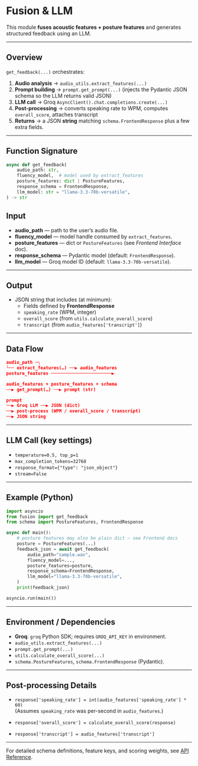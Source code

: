 # Fusion & LLM

This module **fuses acoustic features + posture features** and generates structured feedback using an LLM.

---

## Overview

`get_feedback(...)` orchestrates:

1. **Audio analysis** → `audio_utils.extract_features(...)`  
2. **Prompt building** → `prompt.get_prompt(...)` (injects the Pydantic JSON schema so the LLM returns valid JSON)  
3. **LLM call** → Groq `AsyncClient().chat.completions.create(...)`  
4. **Post-processing** → converts speaking rate to WPM, computes `overall_score`, attaches transcript  
5. **Returns** → a JSON **string** matching `schema.FrontendResponse` plus a few extra fields.

---

## Function Signature

```python
async def get_feedback(
    audio_path: str,
    fluency_model,  # model used by extract_features
    posture_features: dict | PostureFeatures,
    response_schema = FrontendResponse,
    llm_model: str = "llama-3.3-70b-versatile",
) -> str
```

## Input

- **audio_path** — path to the user’s audio file.  
- **fluency_model** — model handle consumed by `extract_features`.  
- **posture_features** — dict or `PostureFeatures` (see *Frontend Interface* doc).  
- **response_schema** — Pydantic model (default: `FrontendResponse`).  
- **llm_model** — Groq model ID (default: `llama-3.3-70b-versatile`).  

---

## Output

- JSON string that includes (at minimum):  
  - Fields defined by **FrontendResponse**  
  - `speaking_rate` (WPM, integer)  
  - `overall_score` (from `utils.calculate_overall_score`)  
  - `transcript` (from `audio_features['transcript']`)  

---

## Data Flow
```json
audio_path ─┐
└── extract_features(…) ──▶ audio_features
posture_features ───────────────────────▶

audio_features + posture_features + schema
──▶ get_prompt(…) ──▶ prompt (str)

prompt
──▶ Groq LLM ──▶ JSON (dict)
──▶ post-process (WPM / overall_score / transcript)
──▶ JSON string
```

---

## LLM Call (key settings)

- `temperature=0.5, top_p=1`
- `max_completion_tokens=32768`
- `response_format={"type": "json_object"}`
- `stream=False`

---

## Example (Python)

```python
import asyncio
from fusion import get_feedback
from schema import PostureFeatures, FrontendResponse

async def main():
    # posture features may also be plain dict — see Frontend docs
    posture = PostureFeatures(...)
    feedback_json = await get_feedback(
        audio_path="sample.wav",
        fluency_model=...,
        posture_features=posture,
        response_schema=FrontendResponse,
        llm_model="llama-3.3-70b-versatile",
    )
    print(feedback_json)

asyncio.run(main())
```

---

## Environment / Dependencies

- **Groq**: `groq` Python SDK; requires `GROQ_API_KEY` in environment.
- `audio_utils.extract_features(...)`
- `prompt.get_prompt(...)`
- `utils.calculate_overall_score(...)`
- `schema.PostureFeatures`, `schema.FrontendResponse` (Pydantic).

---

## Post-processing Details

- `response['speaking_rate'] = int(audio_features['speaking_rate'] * 60)`  
  (Assumes `speaking_rate` was per-second in `audio_features`.)

- `response['overall_score'] = calculate_overall_score(response)`

- `response['transcript'] = audio_features['transcript']`

---

For detailed schema definitions, feature keys, and scoring weights, see [API Reference](./api_reference.md).